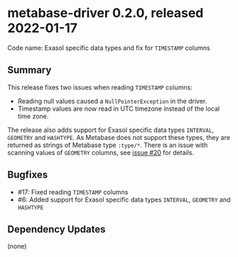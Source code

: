 # metabase-driver 0.2.0, released 2022-01-17

Code name: Exasol specific data types and fix for `TIMESTAMP` columns

## Summary

This release fixes two issues when reading `TIMESTAMP` columns:

* Reading null values caused a `NullPointerException` in the driver.
* Timestamp values are now read in UTC timezone instead of the local time zone.

The release also adds support for Exasol specific data types `INTERVAL`, `GEOMETRY` and `HASHTYPE`. As Metabase does not support these types, they are returned as strings of Metabase type `:type/*`. There is an issue with scanning values of `GEOMETRY` columns, see [issue #20](https://github.com/exasol/metabase-driver/issues/20) for details.

## Bugfixes

* #17: Fixed reading `TIMESTAMP` columns
* #6: Added support for Exasol specific data types `INTERVAL`, `GEOMETRY` and `HASHTYPE`

## Dependency Updates

(none)
